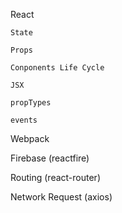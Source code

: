 React

	State

	Props

	Conponents Life Cycle

	JSX

	propTypes

	events

Webpack

Firebase (reactfire)

Routing (react-router)

Network Request (axios)

